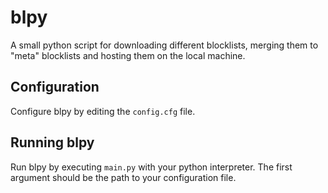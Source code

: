blpy
====

A small python script for downloading different blocklists, merging them to
"meta" blocklists and hosting them on the local machine.

Configuration
-------------

Configure blpy by editing the `config.cfg` file.

Running blpy
------------

Run blpy by executing `main.py` with your python interpreter. The first argument
should be the path to your configuration file.


